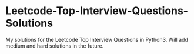 # Leetcode-Top-Interview-Questions-Solutions 

My solutions for the Leetcode Top Interview Questions in Python3. Will add medium and hard solutions in the future.
